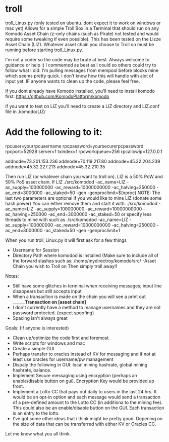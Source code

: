 # troll
troll_Linux.py (only tested on ubuntu. dont expect it to work on windows or mac yet)
Allows for a simple Troll Box in a Terminal that should run on any Komodo Asset Chain (z-only chains (such as Pirate) not tested and would require some tweaking if even possible). This has been tested on the Lizze Asset Chain (LIZ). Whatever asset chain you choose to Troll on must be running before starting troll_Linux.py.

I'm not a coder so the code may be brute at best. Always welcome to guidance or help :) I commented as best as I could so others could try to follow what I did. I'm pulling messages from mempool before blocks mine which seems pretty quick. I don't know how this will handle with alot of input yet. IF anyone wants to clean up the code, please feel free. 

If you dont already have Komodo installed, you'll need to install komodo first. https://github.com/KomodoPlatform/komodo

If you want to test on LIZ you'll need to create a LIZ directory and LIZ.conf file in .komodo/LIZ/

# Add the following to it:
rpcuser=yourrpcusername
rpcpassword=yoursecurerpcpassword
rpcport=52928
server=1
txindex=1
rpcworkqueue=256
rpcallowip=127.0.0.1

addnode=73.201.153.236
addnode=70.119.217.80
addnode=45.32.204.239
addnode=45.32.227.213
addnode=45.32.210.35


Then run LIZ (or whatever chain you want to troll on). LIZ is a 50% PoW and 50% PoS asset chain.
If LIZ
./src/komodod -ac_name=LIZ -ac_supply=100000000 -ac_reward=10000000000 -ac_halving=250000 -ac_end=3000000 -ac_staked=50 -gen -genproclimit=$(nproc)
NOTE: The last two parameters are optional if you would like to mine LIZ (donate some hash power)
You can either remove them and start it with:
./src/komodod -ac_name=LIZ -ac_supply=100000000 -ac_reward=10000000000 -ac_halving=250000 -ac_end=3000000 -ac_staked=50
or specify less threads to mine with such as 
./src/komodod -ac_name=LIZ -ac_supply=100000000 -ac_reward=10000000000 -ac_halving=250000 -ac_end=3000000 -ac_staked=50 -gen -genproclimit=1

When you run troll_Linux.py it will first ask for a few things
- Username for Session
- Directory Path where komodod is installed (Make sure to include all of the forward slashes such as:
    /home/mydirectroy/komodo/src/
-Asset Chain you wish to Troll on
Then simply troll away!!

Notes:
- Still have some glitches in terminal when receiving messages; input line disappears but still accepts input
- When a transaction is made on the chain you will see a print out ______________Transaction on [asset chain]________
- I don't currently have a method to manage usernames and they are not password protected. (expect spoofing)
- Spacing isn't always great
 
Goals: (If anyone is interested)
- Clean up/optimize the code first and foremost.
- Write scripts for windows and mac
- Create a simple GUI
- Perhaps transfer to oracles instead of KV for messaging and if not at least use oracles for username/pw management
- Dispaly the following in GUI: local mining hashrate, global mining hashrate, balance.
- Implement Secure messaging using encryption (perhaps an enable/disable button on gui). Encryption Key would be provided up front.
- Implement a Lotto CC that pays out daily to users in the last 24 hrs. It would be an opt-in option and each message would send a transaction of a pre-defined amount to the Lotto CC (in additiona to the mining fee). This could also be an enable/disable button on the GUI. Each transaction is an entry to the lotto.
- I've got some other ideas that i think might be pretty good. Depening on the size of data that can be transferred with either KV or Oracles CC.

Let me know what you all think.
